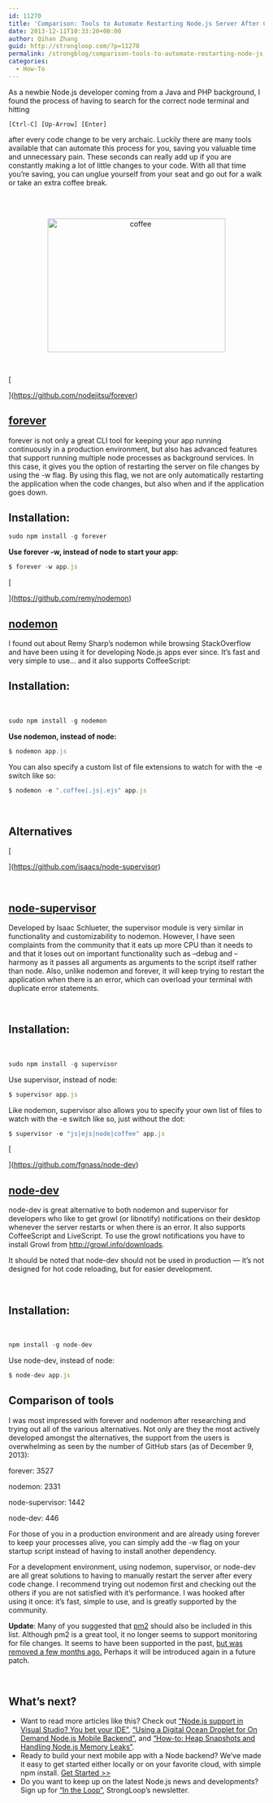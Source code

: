 ```yaml
---
id: 11270
title: 'Comparison: Tools to Automate Restarting Node.js Server After Code Changes'
date: 2013-12-11T10:33:20+00:00
author: Qihan Zhang
guid: http://strongloop.com/?p=11270
permalink: /strongblog/comparison-tools-to-automate-restarting-node-js-server-after-code-changes-forever-nodemon-nodesupervisor-nodedev/
categories:
  - How-To
---
```

As a newbie Node.js developer coming from a Java and PHP background, I found the process of having to search for the correct node terminal and hitting

`[Ctrl-C] [Up-Arrow] [Enter]`

after every code change to be very archaic. Luckily there are many tools available that can automate this process for you, saving you valuable time and unnecessary pain. These seconds can really add up if you are constantly making a lot of little changes to your code. With all that time you’re saving, you can unglue yourself from your seat and go out for a walk or take an extra coffee break.

&nbsp;

<center>
  <br /> <img alt="coffee" src="https://strongloop.com/wp-content/uploads/2013/12/coffee.jpg" width="350" height="263" />
</center>


  
<!--more-->

&nbsp;

[
  
](https://github.com/nodejitsu/forever) 

## [**forever**](https://github.com/nodejitsu/forever)

forever is not only a great CLI tool for keeping your app running continuously in a production environment, but also has advanced features that support running multiple node processes as background services. In this case, it gives you the option of restarting the server on file changes by using the -w flag. By using this flag, we not are only automatically restarting the application when the code changes, but also when and if the application goes down.

## Installation:

```js
sudo npm install -g forever
```

**Use forever -w, instead of node to start your app:**

```js
$ forever -w app.js
```

[
  
](https://github.com/remy/nodemon) 

## [**nodemon**](https://github.com/remy/nodemon)

I found out about Remy Sharp’s nodemon while browsing StackOverflow and have been using it for developing Node.js apps ever since. It&#8217;s fast and very simple to use… and it also supports CoffeeScript:

## Installation:

&nbsp;

```js
sudo npm install -g nodemon
```

**Use nodemon, instead of node:**

```js
$ nodemon app.js
```

You can also specify a custom list of file extensions to watch for with the -e switch like so:

```js
$ nodemon -e ".coffee|.js|.ejs" app.js
```

&nbsp;

## **Alternatives**

[
  
](https://github.com/isaacs/node-supervisor) 

&nbsp;

## [**node-supervisor**](https://github.com/isaacs/node-supervisor)

Developed by Isaac Schlueter, the supervisor module is very similar in functionality and customizability to nodemon. However, I have seen complaints from the community that it eats up more CPU than it needs to and that it loses out on important functionality such as &#8211;debug and &#8211;harmony as it passes all arguments as arguments to the script itself rather than node. Also, unlike nodemon and forever, it will keep trying to restart the application when there is an error, which can overload your terminal with duplicate error statements.

&nbsp;

## Installation:

&nbsp;

```js
sudo npm install -g supervisor
```

Use supervisor, instead of node:

```js
$ supervisor app.js
```

Like nodemon, supervisor also allows you to specify your own list of files to watch with the -e switch like so, just without the dot:

```js
$ supervisor -e "js|ejs|node|coffee" app.js
```

[
  
](https://github.com/fgnass/node-dev) 

## [**node-dev**](https://github.com/fgnass/node-dev)

node-dev is great alternative to both nodemon and supervisor for developers who like to get growl (or libnotify) notifications on their desktop whenever the server restarts or when there is an error. It also supports CoffeeScript and LiveScript. To use the growl notifications you have to install Growl from http://growl.info/downloads.
  
It should be noted that node-dev should not be used in production — it’s not designed for hot code reloading, but for easier development.

&nbsp;

## Installation:

&nbsp;

```js
npm install -g node-dev
```

Use node-dev, instead of node:

```js
$ node-dev app.js
```

## **Comparison of tools**

I was most impressed with forever and nodemon after researching and trying out all of the various alternatives. Not only are they the most actively developed amongst the alternatives, the support from the users is overwhelming as seen by the number of GitHub stars (as of December 9, 2013):

forever: 3527
  
nodemon: 2331
  
node-supervisor: 1442
  
node-dev: 446

For those of you in a production environment and are already using forever to keep your processes alive, you can simply add the -w flag on your startup script instead of having to install another dependency.

For a development environment, using nodemon, supervisor, or node-dev are all great solutions to having to manually restart the server after every code change. I recommend trying out nodemon first and checking out the others if you are not satisfied with it’s performance. I was hooked after using it once: it&#8217;s fast, simple to use, and is greatly supported by the community.

**Update**: Many of you suggested that [pm2](https://github.com/Unitech/pm2) should also be included in this list. Although pm2 is a great tool, it no longer seems to support monitoring for file changes. It seems to have been supported in the past, [but was removed a few months ago.](https://github.com/Unitech/pm2/issues/213) Perhaps it will be introduced again in a future patch.

&nbsp;

## **What’s next?**

  * Want to read more articles like this? Check out [“Node.js support in Visual Studio? You bet your IDE”](http://strongloop.com/strongblog/node-js-support-in-visual-studio-you-bet-your-ide/), [“Using a Digital Ocean Droplet for On Demand Node.js Mobile Backend”](http://strongloop.com/strongblog/using-a-digital-ocean-droplet-for-on-demand-node-js-mobile-backend/), and [“How-to: Heap Snapshots and Handling Node.js Memory Leaks”](http://strongloop.com/strongblog/how-to-heap-snapshots/).
  * Ready to build your next mobile app with a Node backend? We’ve made it easy to get started either locally or on your favorite cloud, with simple npm install. <a href="http://strongloop.com/get-started/" target="_blank">Get Started >></a>
  * Do you want to keep up on the latest Node.js news and developments? Sign up for [“In the Loop”](http://strongloop.com/newsletter), StrongLoop’s newsletter.